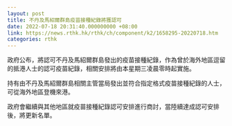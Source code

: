 ```yaml
---
layout: post
title: 不丹及馬紹爾群島疫苗接種紀錄將獲認可
date: 2022-07-18 20:31:40.000000000 +08:00
link: https://news.rthk.hk/rthk/ch/component/k2/1658295-20220718.htm
categories: rthk
---
```


政府公布，將認可不丹及馬紹爾群島發出的疫苗接種紀錄，作為曾於海外地區逗留的抵港人士的認可疫苗紀錄，相關安排將由本星期三凌晨零時起實施。

持有由不丹及馬紹爾群島相關主管當局發出並符合指定格式疫苗接種紀錄的人士，可從海外地區登機來港。

政府會繼續與其他地區就疫苗接種紀錄認可安排進行商討，當陸續達成認可安排後，將更新名單。
